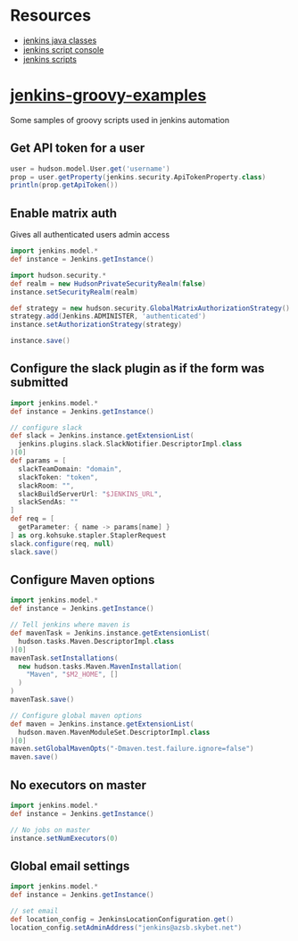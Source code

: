 # Resources

* [jenkins java classes](http://javadoc.jenkins.io/)
* [jenkins script console](https://wiki.jenkins.io/display/JENKINS/Jenkins+Script+Console)
* [jenkins scripts](https://github.com/jenkinsci/jenkins-scripts/tree/master/scriptler)

# [jenkins-groovy-examples](https://github.com/glenjamin/jenkins-groovy-examples)

Some samples of groovy scripts used in jenkins automation


## Get API token for a user

```groovy
user = hudson.model.User.get('username')
prop = user.getProperty(jenkins.security.ApiTokenProperty.class)
println(prop.getApiToken())
```

## Enable matrix auth

Gives all authenticated users admin access

```groovy
import jenkins.model.*
def instance = Jenkins.getInstance()

import hudson.security.*
def realm = new HudsonPrivateSecurityRealm(false)
instance.setSecurityRealm(realm)

def strategy = new hudson.security.GlobalMatrixAuthorizationStrategy()
strategy.add(Jenkins.ADMINISTER, 'authenticated')
instance.setAuthorizationStrategy(strategy)

instance.save()
```

## Configure the slack plugin as if the form was submitted

```groovy
import jenkins.model.*
def instance = Jenkins.getInstance()

// configure slack
def slack = Jenkins.instance.getExtensionList(
  jenkins.plugins.slack.SlackNotifier.DescriptorImpl.class
)[0]
def params = [
  slackTeamDomain: "domain",
  slackToken: "token",
  slackRoom: "",
  slackBuildServerUrl: "$JENKINS_URL",
  slackSendAs: ""
]
def req = [
  getParameter: { name -> params[name] }
] as org.kohsuke.stapler.StaplerRequest
slack.configure(req, null)
slack.save()
```


## Configure Maven options

```groovy
import jenkins.model.*
def instance = Jenkins.getInstance()

// Tell jenkins where maven is
def mavenTask = Jenkins.instance.getExtensionList(
  hudson.tasks.Maven.DescriptorImpl.class
)[0]
mavenTask.setInstallations(
  new hudson.tasks.Maven.MavenInstallation(
    "Maven", "$M2_HOME", []
  )
)
mavenTask.save()

// Configure global maven options
def maven = Jenkins.instance.getExtensionList(
  hudson.maven.MavenModuleSet.DescriptorImpl.class
)[0]
maven.setGlobalMavenOpts("-Dmaven.test.failure.ignore=false")
maven.save()
```


## No executors on master

```groovy
import jenkins.model.*
def instance = Jenkins.getInstance()

// No jobs on master
instance.setNumExecutors(0)
```


## Global email settings

```groovy
import jenkins.model.*
def instance = Jenkins.getInstance()

// set email
def location_config = JenkinsLocationConfiguration.get()
location_config.setAdminAddress("jenkins@azsb.skybet.net")
```
